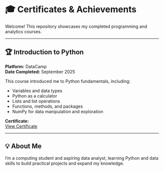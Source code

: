 # 🎓 Certificates & Achievements

Welcome! This repository showcases my completed programming and analytics courses.

---

## 🏆 Introduction to Python
**Platform:** DataCamp  
**Date Completed:** September 2025  

This course introduced me to Python fundamentals, including:  
- Variables and data types  
- Python as a calculator  
- Lists and list operations  
- Functions, methods, and packages  
- NumPy for data manipulation and exploration

**Certificate:**  
[View Certificate](Introduction_to_Python_Certificate.pdf)

---

## 💡 About Me
I’m a computing student and aspiring data analyst, learning Python and data skills to build practical projects and expand my knowledge.
